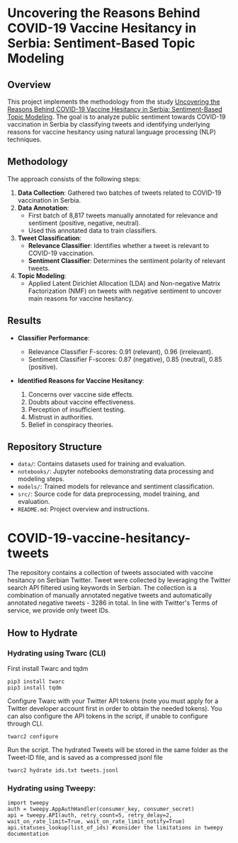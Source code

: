 # Uncovering the Reasons Behind COVID-19 Vaccine Hesitancy in Serbia: Sentiment-Based Topic Modeling

## Overview

This project implements the methodology from the study [Uncovering the Reasons Behind COVID-19 Vaccine Hesitancy in Serbia: Sentiment-Based Topic Modeling](https://pubmed.ncbi.nlm.nih.gov/36301673/). The goal is to analyze public sentiment towards COVID-19 vaccination in Serbia by classifying tweets and identifying underlying reasons for vaccine hesitancy using natural language processing (NLP) techniques.

## Methodology

The approach consists of the following steps:

1. **Data Collection**: Gathered two batches of tweets related to COVID-19 vaccination in Serbia.
2. **Data Annotation**:
   - First batch of 8,817 tweets manually annotated for relevance and sentiment (positive, negative, neutral).
   - Used this annotated data to train classifiers.
3. **Tweet Classification**:
   - **Relevance Classifier**: Identifies whether a tweet is relevant to COVID-19 vaccination.
   - **Sentiment Classifier**: Determines the sentiment polarity of relevant tweets.
4. **Topic Modeling**:
   - Applied Latent Dirichlet Allocation (LDA) and Non-negative Matrix Factorization (NMF) on tweets with negative sentiment to uncover main reasons for vaccine hesitancy.

## Results

- **Classifier Performance**:
  - Relevance Classifier F-scores: 0.91 (relevant), 0.96 (irrelevant).
  - Sentiment Classifier F-scores: 0.87 (negative), 0.85 (neutral), 0.85 (positive).

- **Identified Reasons for Vaccine Hesitancy**:
  1. Concerns over vaccine side effects.
  2. Doubts about vaccine effectiveness.
  3. Perception of insufficient testing.
  4. Mistrust in authorities.
  5. Belief in conspiracy theories.

## Repository Structure

- `data/`: Contains datasets used for training and evaluation.
- `notebooks/`: Jupyter notebooks demonstrating data processing and modeling steps.
- `models/`: Trained models for relevance and sentiment classification.
- `src/`: Source code for data preprocessing, model training, and evaluation.
- `README.md`: Project overview and instructions.





# COVID-19-vaccine-hesitancy-tweets
The repository contains a collection of tweets associated with vaccine hesitancy on Serbian Twitter. Tweet were collected by leveraging the Twitter search API filtered using keywords in Serbian. The collection is a combination of manually annotated negative tweets and automatically annotated negative tweets - 3286 in total. In line with Twitter's Terms of service, we provide only tweet IDs.
## How to Hydrate
### Hydrating using Twarc (CLI)

First install Twarc and tqdm

    pip3 install twarc
    pip3 install tqdm

Configure Twarc with your Twitter API tokens (note you must apply for a Twitter developer account first in order to obtain the needed tokens). You can also configure the API tokens in the script, if unable to configure through CLI.

    twarc2 configure
Run the script. The hydrated Tweets will be stored in the same folder as the Tweet-ID file, and is saved as a compressed jsonl file

    twarc2 hydrate ids.txt tweets.jsonl


### Hydrating using Tweepy:
    import tweepy
    auth = tweepy.AppAuthHandler(consumer_key, consumer_secret)
    api = tweepy.API(auth, retry_count=5, retry_delay=2, wait_on_rate_limit=True, wait_on_rate_limit_notify=True)
    api.statuses_lookup(list_of_ids) #consider the limitations in tweepy documentation
